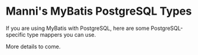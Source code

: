 # Manni's MyBatis PostgreSQL Types

If you are using MyBatis with PostgreSQL, here are some
PostgreSQL-specific type mappers you can use.

More details to come.

